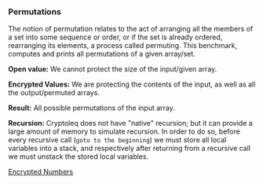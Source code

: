 ### Permutations
The notion of permutation relates to the act of arranging all the members of a set into some sequence or order, or if the set is already ordered, rearranging its elements, a process called permuting. This benchmark, computes and prints all permutations of a given array/set.

**Open value:** We cannot protect the size of the input/given array.

**Encrypted Values:** We are protecting the contents of the input, as well as all the output/permuted arrays.

**Result:** All possible permutations of the input array.

**Recursion:** Cryptoleq does not have "native" recursion; but it can provide a large amount of memory to simulate recursion. In order to do so, before every recursive call (```goto to the beginning```) we must store all local variables into a stack, and respectively after returning from a recursive call we must unstack the stored local variables.

[Encrypted Numbers](https://github.com/momalab/privacy_benchmarks/permutations/permutations_s.sca)
